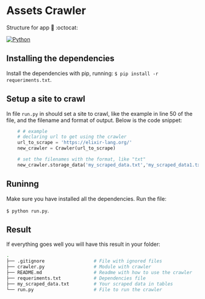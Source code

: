 # Assets Crawler

Structure for app :open_file_folder: :octocat:

[![Python](https://img.shields.io/badge/python-3.6-blue.svg)](https://www.python.org/downloads/release/python-360/)

## Installing the dependencies

Install the dependencies with pip, running:
`$ pip install -r requeriments.txt`.

## Setup a site to crawl

In file `run.py` in should set a site to crawl, like the example in line 50 of the file, and the filename and format of output. Below is the code snippet:

```python
    # # example
    # declaring url to get using the crawler
    url_to_scrape = 'https://elixir-lang.org/'
    new_crawler = Crawler(url_to_scrape)

    # set the filenames with the format, like "txt"
    new_crawler.storage_data('my_scraped_data.txt','my_scraped_data1.txt')

```

## Runinng

Make sure you have installed all the dependencies. Run the file:

`$ python run.py`.

## Result

If everything goes well you will have this result in your folder:

```bash
.
├── .gitignore                  # File with ignored files
├── crawler.py                  # Module with crawler
├── README.md                   # Readme with how to use the crawler
├── requeriments.txt            # Dependencies file
├── my_scraped_data.txt         # Your scraped data in tables
└── run.py                      # File to run the crawler
```
